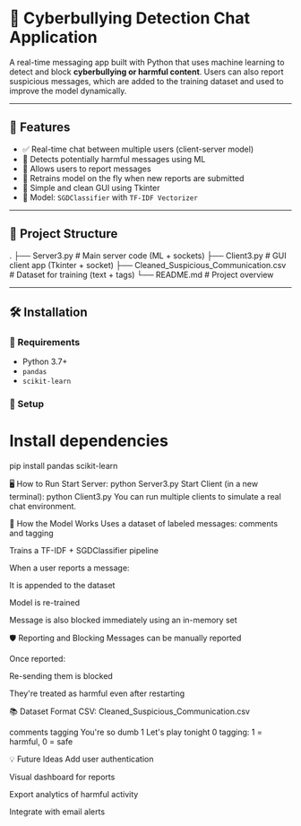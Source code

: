 # 💬 Cyberbullying Detection Chat Application

A real-time messaging app built with Python that uses machine learning to detect and block **cyberbullying or harmful content**. Users can also report suspicious messages, which are added to the training dataset and used to improve the model dynamically.

---

## 🚀 Features

- ✅ Real-time chat between multiple users (client-server model)
- 🚨 Detects potentially harmful messages using ML
- 📣 Allows users to report messages
- 🔄 Retrains model on the fly when new reports are submitted
- 💬 Simple and clean GUI using Tkinter
- 🧠 Model: `SGDClassifier` with `TF-IDF Vectorizer`

---

## 📁 Project Structure

.
├── Server3.py # Main server code (ML + sockets)
├── Client3.py # GUI client app (Tkinter + socket)
├── Cleaned_Suspicious_Communication.csv # Dataset for training (text + tags)
└── README.md # Project overview

---

## 🛠 Installation

### 🐍 Requirements

- Python 3.7+
- `pandas`
- `scikit-learn`

### 🔧 Setup

# Install dependencies
pip install pandas scikit-learn

🖥️ How to Run
Start Server:
python Server3.py
Start Client (in a new terminal):
python Client3.py
You can run multiple clients to simulate a real chat environment.

🧠 How the Model Works
Uses a dataset of labeled messages: comments and tagging

Trains a TF-IDF + SGDClassifier pipeline

When a user reports a message:

It is appended to the dataset

Model is re-trained

Message is also blocked immediately using an in-memory set

🛡️ Reporting and Blocking
Messages can be manually reported

Once reported:

Re-sending them is blocked

They're treated as harmful even after restarting

📚 Dataset Format
CSV: Cleaned_Suspicious_Communication.csv

comments	tagging
You're so dumb	1
Let's play tonight	0
tagging: 1 = harmful, 0 = safe




💡 Future Ideas
Add user authentication

Visual dashboard for reports

Export analytics of harmful activity

Integrate with email alerts
